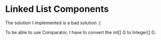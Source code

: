 # Linked List Components

The solution I implemented is a bad solution :(

To be able to use Comparator, I have to convert the int[] G to Integer[] G.

